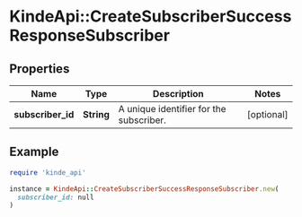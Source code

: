 # KindeApi::CreateSubscriberSuccessResponseSubscriber

## Properties

| Name | Type | Description | Notes |
| ---- | ---- | ----------- | ----- |
| **subscriber_id** | **String** | A unique identifier for the subscriber. | [optional] |

## Example

```ruby
require 'kinde_api'

instance = KindeApi::CreateSubscriberSuccessResponseSubscriber.new(
  subscriber_id: null
)
```

